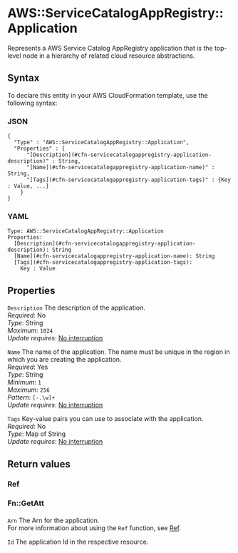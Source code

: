 # AWS::ServiceCatalogAppRegistry::Application<a name="aws-resource-servicecatalogappregistry-application"></a>

Represents a AWS Service Catalog AppRegistry application that is the top\-level node in a hierarchy of related cloud resource abstractions\.

## Syntax<a name="aws-resource-servicecatalogappregistry-application-syntax"></a>

To declare this entity in your AWS CloudFormation template, use the following syntax:

### JSON<a name="aws-resource-servicecatalogappregistry-application-syntax.json"></a>

```
{
  "Type" : "AWS::ServiceCatalogAppRegistry::Application",
  "Properties" : {
      "[Description](#cfn-servicecatalogappregistry-application-description)" : String,
      "[Name](#cfn-servicecatalogappregistry-application-name)" : String,
      "[Tags](#cfn-servicecatalogappregistry-application-tags)" : {Key : Value, ...}
    }
}
```

### YAML<a name="aws-resource-servicecatalogappregistry-application-syntax.yaml"></a>

```
Type: AWS::ServiceCatalogAppRegistry::Application
Properties: 
  [Description](#cfn-servicecatalogappregistry-application-description): String
  [Name](#cfn-servicecatalogappregistry-application-name): String
  [Tags](#cfn-servicecatalogappregistry-application-tags): 
    Key : Value
```

## Properties<a name="aws-resource-servicecatalogappregistry-application-properties"></a>

`Description`  <a name="cfn-servicecatalogappregistry-application-description"></a>
The description of the application\.  
*Required*: No  
*Type*: String  
*Maximum*: `1024`  
*Update requires*: [No interruption](https://docs.aws.amazon.com/AWSCloudFormation/latest/UserGuide/using-cfn-updating-stacks-update-behaviors.html#update-no-interrupt)

`Name`  <a name="cfn-servicecatalogappregistry-application-name"></a>
The name of the application\. The name must be unique in the region in which you are creating the application\.  
*Required*: Yes  
*Type*: String  
*Minimum*: `1`  
*Maximum*: `256`  
*Pattern*: `[-.\w]+`  
*Update requires*: [No interruption](https://docs.aws.amazon.com/AWSCloudFormation/latest/UserGuide/using-cfn-updating-stacks-update-behaviors.html#update-no-interrupt)

`Tags`  <a name="cfn-servicecatalogappregistry-application-tags"></a>
Key\-value pairs you can use to associate with the application\.  
*Required*: No  
*Type*: Map of String  
*Update requires*: [No interruption](https://docs.aws.amazon.com/AWSCloudFormation/latest/UserGuide/using-cfn-updating-stacks-update-behaviors.html#update-no-interrupt)

## Return values<a name="aws-resource-servicecatalogappregistry-application-return-values"></a>

### Ref<a name="aws-resource-servicecatalogappregistry-application-return-values-ref"></a>

### Fn::GetAtt<a name="aws-resource-servicecatalogappregistry-application-return-values-fn--getatt"></a>

#### <a name="aws-resource-servicecatalogappregistry-application-return-values-fn--getatt-fn--getatt"></a>

`Arn`  <a name="Arn-fn::getatt"></a>
 The Arn for the application\.  
For more information about using the `Ref` function, see [Ref](https://docs.aws.amazon.com/AWSCloudFormation/latest/UserGuide/intrinsic-function-reference-ref.html)\.

`Id`  <a name="Id-fn::getatt"></a>
 The application Id in the respective resource\.
